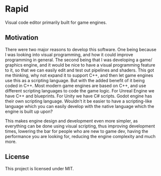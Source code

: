 # Rapid

Visual code editor primarily built for game engines.

## Motivation

There were two major reasons to develop this software. One being because I was looking into visual programming, and how it could improve programming in general.
The second being that I was developing a game/ graphics engine, and it would be nice to have a visual programming feature to it, so that we can easily edit and
test out pipelines and shaders. This got me thinking, why not expand it to support C++, and then let game engines use this as a scripting language. But with the
added benefit of it being coded in C++. Most modern game engines are based on C++, and use different scripting languages to code the game logic. For Unreal Engine
we have C++ and blueprints. For Unity we have C# scripts. Godot engine has their own scripting language. Wouldn't it be easier to have a scripting-like language
which you can easily develop with the native language which the engine is built up upon?

This makes engine design and development even more simpler, as everything can be done using visual scripting, thus improving development times, lowering the bar
for people who are new to game dev, having the performance you are looking for, reducing the engine complexity and much more.

## License

This project is licensed under MIT.
